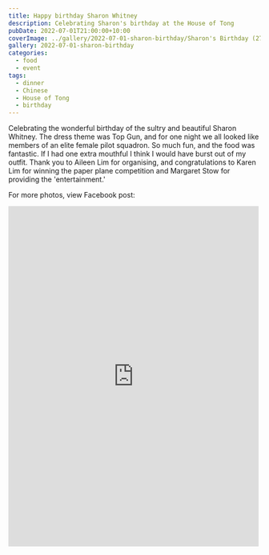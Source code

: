 ```yaml
---
title: Happy birthday Sharon Whitney
description: Celebrating Sharon's birthday at the House of Tong
pubDate: 2022-07-01T21:00:00+10:00
coverImage: ../gallery/2022-07-01-sharon-birthday/Sharon's Birthday (27).jpeg
gallery: 2022-07-01-sharon-birthday
categories:
  - food
  - event
tags:
  - dinner
  - Chinese
  - House of Tong
  - birthday
---
```


Celebrating the wonderful birthday of the sultry and beautiful Sharon Whitney. The dress theme was Top Gun, and for one night we all looked like members of an elite female pilot squadron. So much fun, and the food was fantastic. If I had one extra mouthful I think I would have burst out of my outfit. Thank you to Aileen Lim for organising, and congratulations
to Karen Lim for winning the paper plane competition and Margaret Stow for providing the 'entertainment.'

For more photos, view Facebook post:

<iframe src="https://www.facebook.com/plugins/post.php?href=https%3A%2F%2Fwww.facebook.com%2Fchris1.tham%2Fposts%2Fpfbid033AiXdRW3HGtn6eCnjNta38J44sJ4xey5cVFT8eF1n1rUNgWdWxN5QDaYDnnWmQ3yl&show_text=true&width=500" width="500" height="678" style="border:none;overflow:hidden" scrolling="no" frameborder="0" allowfullscreen="true" allow="autoplay; clipboard-write; encrypted-media; picture-in-picture; web-share"></iframe>
